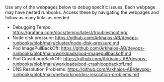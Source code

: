 Use any of the webpages below to debug specific issues. Each webpage may have nested runbooks. Access these by navigating the webpages and follow as many links as needed.

- Debugging Tempo: https://grafana.com/docs/tempo/latest/troubleshooting/
- Node disk pressure: https://github.com/Arkhaios-AB/devops-runbooks/blob/main/cluster/node-disk-pressure.md
- Pod ImagePullBackOff: https://github.com/Arkhaios-AB/devops-runbooks/blob/main/workloads/pod-imagepullbackoff.md
- Pod CrashLoopBackOff: https://github.com/Arkhaios-AB/devops-runbooks/blob/main/workloads/pod-crashloopbackoff.md
- DNS Resolution Problems: https://github.com/Arkhaios-AB/devops-runbooks/blob/main/networking/dns-resolution-problems.md

